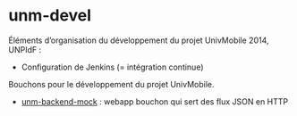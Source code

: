 unm-devel
=========

Éléments d’organisation du développement du projet UnivMobile 2014, UNPIdF :

  * Configuration de Jenkins (= intégration continue)
 
Bouchons pour le développement du projet UnivMobile.

  * [unm-backend-mock](https://github.com/univmobile/unm-devel/tree/master/unm-backend-mock) : webapp bouchon qui sert des flux JSON en HTTP
